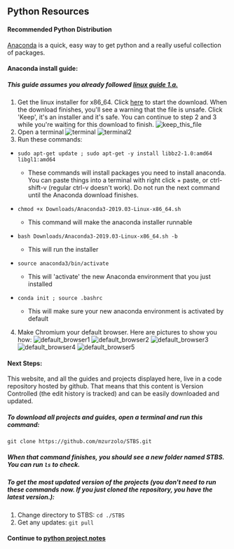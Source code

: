 ## Python Resources

#### Recommended Python Distribution
[Anaconda](https://www.anaconda.com/distribution/) is a quick, easy way to get python and a really useful collection of packages.

#### Anaconda install guide:
##### This guide assumes you already followed [linux guide 1.a.](../Linux/README.md)
1. Get the linux installer for x86_64. Click [here](https://repo.anaconda.com/archive/Anaconda3-2019.03-Linux-x86_64.sh) to start the download. When the download finishes, you'll see a warning that the file is unsafe. Click 'Keep', it's an installer and it's safe. You can continue to step 2 and 3 while you're waiting for this download to finish.
  ![keep_this_file](Pictures/keep_this_file.png)
2. Open a terminal
  ![terminal](Pictures/terminal.png)
  ![terminal2](Pictures/terminal2.png)
3. Run these commands:

  * `sudo apt-get update ; sudo apt-get -y install libbz2-1.0:amd64 libgl1:amd64`
    * These commands will install packages you need to install anaconda. You can paste things into a terminal with right click + paste, or ctrl-shift-v (regular ctrl-v doesn't work). Do not run the next command until the Anaconda download finishes.

  * `chmod +x Downloads/Anaconda3-2019.03-Linux-x86_64.sh`
    * This command will make the anaconda installer runnable

  * `bash Downloads/Anaconda3-2019.03-Linux-x86_64.sh -b`
    * This will run the installer

  * `source anaconda3/bin/activate`
    * This will 'activate' the new Anaconda environment that you just installed

  * `conda init ; source .bashrc`
    * This will make sure your new anaconda environment is activated by default

4. Make Chromium your default browser. Here are pictures to show you how:
  ![default_browser1](Pictures/default_browser1.png)
  ![default_browser2](Pictures/default_browser2.png)
  ![default_browser3](Pictures/default_browser3.png)
  ![default_browser4](Pictures/default_browser4.png)
  ![default_browser5](Pictures/default_browser5.png)

#### Next Steps:

This website, and all the guides and projects displayed here, live in a code repository hosted by github. That means that this content is Version Controlled (the edit history is tracked) and can be easily downloaded and updated.

##### To download all projects and guides, open a terminal and run this command:
`git clone https://github.com/mzurzolo/STBS.git`

##### When that command finishes, you should see a new folder named STBS. You can run `ls` to check.
##### To get the most updated version of the projects (you don't need to run these commands now. If you just cloned the repository, you have the latest version.):
1. Change directory to STBS: `cd ./STBS`
2. Get any updates: `git pull`

#### Continue to [python project notes](Projects/README.md)
